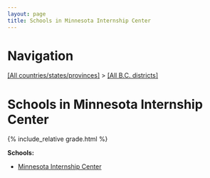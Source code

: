 ```yaml
---
layout: page
title: Schools in Minnesota Internship Center
---
```

# Navigation

[[All countries/states/provinces]](../..) > [[All B.C. districts]](..)

# Schools in Minnesota Internship Center

{% include_relative grade.html %}

**Schools:**

- [Minnesota Internship Center](Minnesota_Internship_Center.md)
